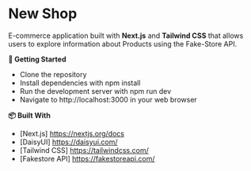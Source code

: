 # New Shop

E-commerce application built with **Next.js** and **Tailwind CSS** that allows users to explore information about Products using the Fake-Store API.

**🚀 Getting Started**

- Clone the repository
- Install dependencies with npm install
- Run the development server with npm run dev
- Navigate to http://localhost:3000 in your web browser

**📦 Built With**

- [Next.js] https://nextjs.org/docs
- [DaisyUI] https://daisyui.com/
- [Tailwind CSS] https://tailwindcss.com/
- [Fakestore API] https://fakestoreapi.com/